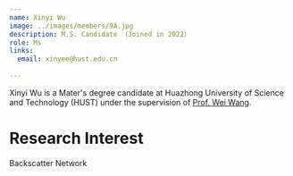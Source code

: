 ```yaml
---
name: Xinyi Wu
image: ../images/members/9A.jpg
description: M.S. Candidate （Joined in 2022）
role: Ms
links:
  email: xinyee@hust.edu.cn
  
---
```


Xinyi Wu is a Mater's degree candidate at Huazhong University of Science and Technology (HUST) under the supervision of [Prof. Wei Wang](https://eic.hust.edu.cn/professor/wangwei/index.html). 

Research Interest
======
Backscatter Network